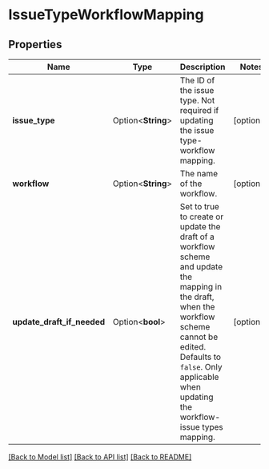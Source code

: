 # IssueTypeWorkflowMapping

## Properties

Name | Type | Description | Notes
------------ | ------------- | ------------- | -------------
**issue_type** | Option<**String**> | The ID of the issue type. Not required if updating the issue type-workflow mapping. | [optional]
**workflow** | Option<**String**> | The name of the workflow. | [optional]
**update_draft_if_needed** | Option<**bool**> | Set to true to create or update the draft of a workflow scheme and update the mapping in the draft, when the workflow scheme cannot be edited. Defaults to `false`. Only applicable when updating the workflow-issue types mapping. | [optional]

[[Back to Model list]](../README.md#documentation-for-models) [[Back to API list]](../README.md#documentation-for-api-endpoints) [[Back to README]](../README.md)


